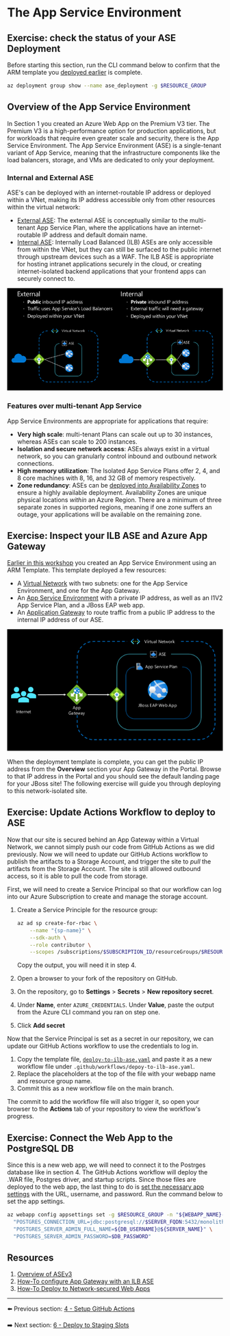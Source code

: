 # The App Service Environment

## Exercise: check the status of your ASE Deployment

Before starting this section, run the CLI command below to confirm that the ARM template you [deployed earlier](0-environment-setup.md#Deploy-the-App-Service-Environment) is complete.

```bash
az deployment group show --name ase_deployment -g $RESOURCE_GROUP
```

## Overview of the App Service Environment

In Section 1 you created an Azure Web App on the Premium V3 tier. The Premium V3 is a high-performance option for production applications, but for workloads that require even greater scale and security, there is the App Service Environment. The App Service Environment (ASE) is a single-tenant variant of App Service, meaning that the infrastructure components like the load balancers, storage, and VMs are dedicated to only your deployment.

### Internal and External ASE

ASE's can be deployed with an internet-routable IP address or deployed within a VNet, making its IP address accessible only from other resources within the virtual network:

- [External ASE](https://docs.microsoft.com/azure/app-service/environment/create-external-ase): The external ASE is conceptually similar to the multi-tenant App Service Plan, where the applications have an internet-routable IP address and default domain name.
- [Internal ASE](https://docs.microsoft.com/azure/app-service/environment/create-ilb-ase): Internally Load Balanced (ILB) ASEs are only accessible from within the VNet, but they can still be surfaced to the public internet through upstream devices such as a WAF. The ILB ASE is appropriate for hosting intranet applications securely in the cloud, or creating internet-isolated backend applications that your frontend apps can securely connect to.

![Internal VS External ASE](../img/5-internal-vs-external-ase.png)

### Features over multi-tenant App Service

App Service Environments are appropriate for applications that require:

- **Very high scale**: multi-tenant Plans can scale out up to 30 instances, whereas ASEs can scale to 200 instances.
- **Isolation and secure network access**: ASEs always exist in a virtual network, so you can granularly control inbound and outbound network connections.
- **High memory utilization**: The Isolated App Service Plans offer 2, 4, and 8 core machines with 8, 16, and 32 GB of memory respectively.
- **Zone redundancy**: ASEs can be [deployed into Availability Zones](https://azure.github.io/AppService/2019/12/12/App-Service-Environment-Support-for-Availability-Zones.html) to ensure a highly available deployment. Availability Zones are unique physical locations *within* an Azure Region. There are a minimum of three separate zones in supported regions, meaning if one zone suffers an outage, your applications will be available on the remaining zone.

## Exercise: Inspect your ILB ASE and Azure App Gateway

[Earlier in this workshop](0-environment-setup.md#deploy-the-app-service-environment) you created an App Service Environment using an ARM Template. This template deployed a few resources:

- A [Virtual Network](https://docs.microsoft.com/azure/virtual-network/virtual-networks-overview) with two subnets: one for the App Service Environment, and one for the App Gateway.
- An [App Service Environment](https://docs.microsoft.com/azure/app-service/environment/intro) with a private IP address, as well as an I1V2 App Service Plan, and a JBoss EAP web app.
- An [Application Gateway](https://docs.microsoft.com/azure/application-gateway/) to route traffic from a public IP address to the internal IP address of our ASE.

![Diagram of the resources deployed by the template](../img/5-ASE-deployment-diagram.png)

When the deployment template is complete, you can get the public IP address from the **Overview** section your App Gateway in the Portal. Browse to that IP address in the Portal and you should see the default landing page for your JBoss site! The following exercise will guide you through deploying to this network-isolated site.

## Exercise: Update Actions Workflow to deploy to ASE

Now that our site is secured behind an App Gateway within a Virtual Network, we cannot simply push our code from GitHub Actions as we did previously. Now we will need to update our GitHub Actions workflow to publish the artifacts to a Storage Account, and trigger the site to *pull* the artifacts from the Storage Account. The site is still allowed outbound access, so it is able to pull the code from storage.

First, we will need to create a Service Principal so that our workflow can log into our Azure Subscription to create and manage the storage account.

1. Create a Service Principle for the resource group:

    ```bash
    az ad sp create-for-rbac \
        --name "{sp-name}" \
        --sdk-auth \
        --role contributor \
        --scopes /subscriptions/$SUBSCRIPTION_ID/resourceGroups/$RESOURCE_GROUP
    ```

   Copy the output, you will need it in step 4.

2. Open a browser to your fork of the repository on GitHub.
3. On the repository, go to **Settings** > **Secrets** > **New repository secret**.
4. Under **Name**, enter `AZURE_CREDENTIALS`. Under **Value**, paste the output from the Azure CLI command you ran on step one.
5. Click **Add secret**

Now that the Service Principal is set as a secret in our repository, we can update our GitHub Actions workflow to use the credentials to log in.

1. Copy the template file, [`deploy-to-ilb-ase.yaml`](../templates/deploy-to-ilb-ase.yaml) and paste it as a new workflow file under `.github/workflows/depoy-to-ilb-ase.yaml`.
2. Replace the placeholders at the top of the file with your webapp name and resource group name.
3. Commit this as a new workflow file on the main branch.

The commit to add the workflow file will also trigger it, so open your browser to the **Actions** tab of your repository to view the workflow's progress.

## Exercise: Connect the Web App to the PostgreSQL DB

Since this is a new web app, we will need to connect it to the Postrges database like in section 4. The GitHub Actions workflow will deploy the .WAR file, Postgres driver, and startup scripts. Since those files are deployed to the web app, the last thing to do is [set the necessary app settings](3-create-postgres-on-azure.md#create-application-settings) with the URL, username, and password. Run the command below to set the app settings.

```bash
az webapp config appsettings set -g $RESOURCE_GROUP -n "${WEBAPP_NAME}-ase" --settings \
  "POSTGRES_CONNECTION_URL=jdbc:postgresql://$SERVER_FQDN:5432/monolith?sslmode=require" \
  "POSTGRES_SERVER_ADMIN_FULL_NAME=${DB_USERNAME}@${SERVER_NAME}" \
  "POSTGRES_SERVER_ADMIN_PASSWORD=$DB_PASSWORD"
```

## Resources

1. [Overview of ASEv3](https://docs.microsoft.com/azure/app-service/environment/overview)
2. [How-To configure App Gateway with an ILB ASE](https://docs.microsoft.com/azure/app-service/environment/integrate-with-application-gateway)
3. [How-To Deploy to Network-secured Web Apps](https://azure.github.io/AppService/2021/03/01/deploying-to-network-secured-sites-2.html)

---

⬅️ Previous section: [4 - Setup GitHub Actions](4-set-up-github-actions.md)

➡️ Next section: [6 - Deploy to Staging Slots](6-deploy-to-staging-slots.md)
